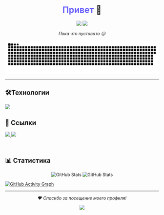###



<!-- Заголовок -->
<h1 align="center"> <span style="color: #6C63FF;">Привет</span> 👋</h1>

<!-- Краткая информация -->
<p align="center">
  <img src="https://img.shields.io/badge/-Backend%20Developer-%233776AB?style=flat-square&logo=python&logoColor=white" />
  <img src="https://img.shields.io/badge/-Machine%20Learning-%23FF6F00?style=flat-square&logo=tensorflow&logoColor=white" />
</p>


<!-- Описание -->
<p align="center">
  <em>Пока что пустовато 😔</em>
</p>


<!-- Гифка -->
<p align="center">
 <img width="800" src="github-snake.svg" alt="snake"/>
</p>

<hr>

<!-- Технологии -->
<h2>🛠️Технологии</h2>  
<img src="https://skillicons.dev/icons?i=py,fastapi,postgres,sqlite,tensorflow,vscode,postman,ps&theme=dark" />

<br>

<h2>🔗 Cсылки</h2>
<p>
  <a href="https://t.me/Veg4as" target="_blank">
    <img src="https://img.shields.io/badge/Telegram-%232CA5E0.svg?style=flat-square&logo=telegram&logoColor=white" />
  </a>
  <a href="https://vk.com/vegas022" target="_blank">
    <img src="https://img.shields.io/badge/VK-%232867B2.svg?style=flat-square&logo=vk&logoColor=white" />
  </a>
</p>

<br>

<!-- Статистика -->
<h2>📊 Статистика</h2>
<p align="center">
  <img src="https://github-readme-stats.vercel.app/api?username=VegasYT&show_icons=true&theme=tokyonight" alt="GitHub Stats" height="200px" />
  <img src="https://github-readme-stats.vercel.app/api/top-langs/?username=VegasYT&layout=donut&theme=tokyonight" alt="GitHub Stats" height="200px" />
</p>

[![GitHub Activity Graph](https://github-readme-activity-graph.vercel.app/graph?username=VegasYT&bg_color=0d1118&color=c9d1d7&line=ff79c5&point=79dafa&area=true&hide_border=true)](https://github.com/VegasYT)
<hr>


<!-- Footer -->
<p align="center">
  <em>❤️ Спасибо за посещение моего профиля!</em>
</p>

<p align="center">
  <img src="https://visitcount.itsvg.in/api?id=VegasYT&label=Profile%20Views&color=6&pretty=true" />
</p>


###
